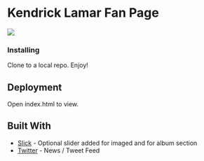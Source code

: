 # Kendrick Lamar Fan Page
<img src="/img/Screen Recording 2017-11-11 at 10.11 PM.gif?raw=true">

### Installing

Clone to a local repo. Enjoy!

## Deployment

Open index.html to view.

## Built With

* [Slick](http://kenwheeler.github.io/slick/) - Optional slider added for imaged and for album section
* [Twitter](https://twitter.com/kendricklamar) - News / Tweet Feed


